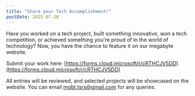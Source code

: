 ```yaml
---
title: "Share your Tech Accomplishment!"
postDate: 2025-07-28
---
```


Have you worked on a tech project, built something innovative, won a tech competition, or achieved something you're proud of in the world of technology? Now, you have the chance to feature it on our megabyte website.

Submit your work here: [https://forms.cloud.microsoft/r/cRTHCJV5DD](https://forms.cloud.microsoft/r/cRTHCJV5DD)

All entries will be reviewed, and selected projects will be showcased on the website. You can email [mgbt.tsrs@gmail.com](mailto:mgbt.tsrs@gmail.com) for any queries.

